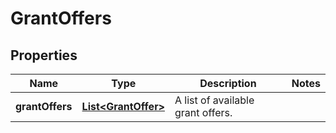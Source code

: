 

# GrantOffers


## Properties

| Name | Type | Description | Notes |
|------------ | ------------- | ------------- | -------------|
|**grantOffers** | [**List&lt;GrantOffer&gt;**](GrantOffer.md) | A list of available grant offers. |  |



